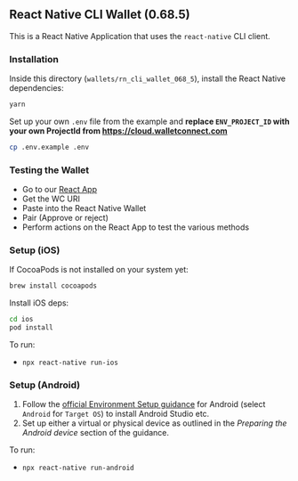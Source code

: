 ## React Native CLI Wallet (0.68.5)

This is a React Native Application that uses the `react-native` CLI client.

### Installation

Inside this directory (`wallets/rn_cli_wallet_068_5`), install the React Native dependencies:

```bash
yarn
```

Set up your own `.env` file from the example and **replace `ENV_PROJECT_ID` with your own ProjectId from https://cloud.walletconnect.com**

```bash
cp .env.example .env
```

### Testing the Wallet

- Go to our [React App](https://react-app.walletconnect.com/)
- Get the WC URI
- Paste into the React Native Wallet
- Pair (Approve or reject)
- Perform actions on the React App to test the various methods

### Setup (iOS)

If CocoaPods is not installed on your system yet:

```bash
brew install cocoapods
```

Install iOS deps:

```bash
cd ios
pod install
```

To run:

- `npx react-native run-ios`

### Setup (Android)

1. Follow the [official Environment Setup guidance](https://reactnative.dev/docs/environment-setup) for Android (select `Android` for `Target OS`) to install Android Studio etc.
2. Set up either a virtual or physical device as outlined in the _Preparing the Android device_ section of the guidance.

To run:

- `npx react-native run-android`
